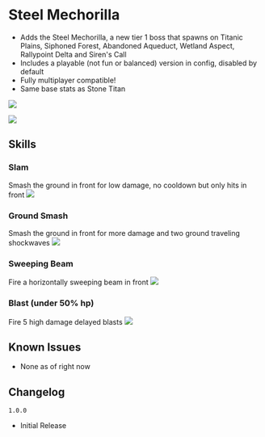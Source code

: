 # Steel Mechorilla
- Adds the Steel Mechorilla, a new tier 1 boss that spawns on Titanic Plains, Siphoned Forest, Abandoned Aqueduct, Wetland Aspect, Rallypoint Delta and Siren's Call
- Includes a playable (not fun or balanced) version in config, disabled by default
- Fully multiplayer compatible!
- Same base stats as Stone Titan

[![](https://cdn.discordapp.com/attachments/469291841859092488/817547733132640326/unknown.png)]()


[![](https://cdn.discordapp.com/attachments/469291841859092488/817550601503113238/texRegigigasIcon.png)]()


## Skills

### Slam

Smash the ground in front for low damage, no cooldown but only hits in front
[![](https://github.com/ArcPh1r3/DriverMod/blob/3f2ba4c0dd4ff37efa4f28288620f36525f289f7/Release/FuckShit/passive.gif?raw=true)]()


### Ground Smash

Smash the ground in front for more damage and two ground traveling shockwaves
[![](https://github.com/ArcPh1r3/DriverMod/blob/3f2ba4c0dd4ff37efa4f28288620f36525f289f7/Release/FuckShit/passive.gif?raw=true)]()


### Sweeping Beam

Fire a horizontally sweeping beam in front
[![](https://github.com/ArcPh1r3/DriverMod/blob/3f2ba4c0dd4ff37efa4f28288620f36525f289f7/Release/FuckShit/passive.gif?raw=true)]()

    
### Blast (under 50% hp)

Fire 5 high damage delayed blasts
[![](https://github.com/ArcPh1r3/DriverMod/blob/3f2ba4c0dd4ff37efa4f28288620f36525f289f7/Release/FuckShit/passive.gif?raw=true)]()


## Known Issues
- None as of right now

## Changelog

`1.0.0`
- Initial Release